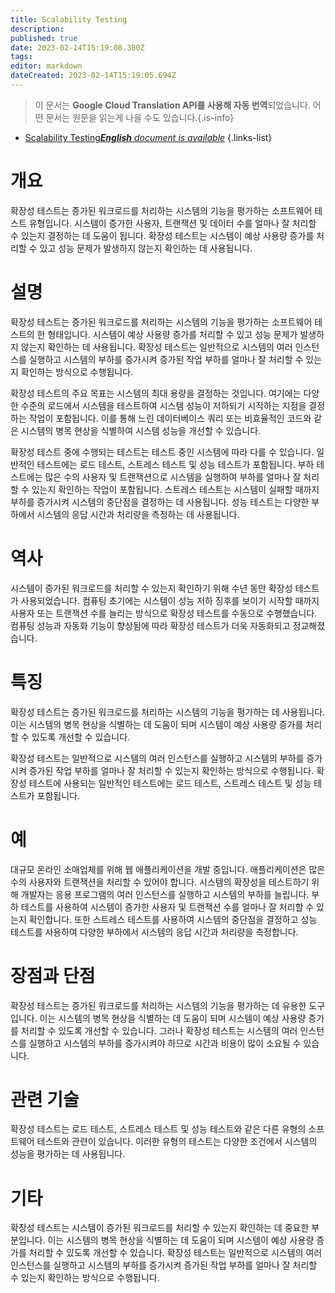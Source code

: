 ```yaml
---
title: Scalability Testing
description: 
published: true
date: 2023-02-14T15:19:08.380Z
tags: 
editor: markdown
dateCreated: 2023-02-14T15:19:05.694Z
---
```


> 이 문서는 **Google Cloud Translation API를 사용해 자동 번역**되었습니다.
어떤 문서는 원문을 읽는게 나을 수도 있습니다.{.is-info}



- [Scalability Testing***English** document is available*](/en/Knowledge-base/Dictionary/scalability-testing)
{.links-list}


# 개요
확장성 테스트는 증가된 워크로드를 처리하는 시스템의 기능을 평가하는 소프트웨어 테스트 유형입니다. 시스템이 증가한 사용자, 트랜잭션 및 데이터 수를 얼마나 잘 처리할 수 있는지 결정하는 데 도움이 됩니다. 확장성 테스트는 시스템이 예상 사용량 증가를 처리할 수 있고 성능 문제가 발생하지 않는지 확인하는 데 사용됩니다.

# 설명
확장성 테스트는 증가된 워크로드를 처리하는 시스템의 기능을 평가하는 소프트웨어 테스트의 한 형태입니다. 시스템이 예상 사용량 증가를 처리할 수 있고 성능 문제가 발생하지 않는지 확인하는 데 사용됩니다. 확장성 테스트는 일반적으로 시스템의 여러 인스턴스를 실행하고 시스템의 부하를 증가시켜 증가된 작업 부하를 얼마나 잘 처리할 수 있는지 확인하는 방식으로 수행됩니다.

확장성 테스트의 주요 목표는 시스템의 최대 용량을 결정하는 것입니다. 여기에는 다양한 수준의 로드에서 시스템을 테스트하여 시스템 성능이 저하되기 시작하는 지점을 결정하는 작업이 포함됩니다. 이를 통해 느린 데이터베이스 쿼리 또는 비효율적인 코드와 같은 시스템의 병목 현상을 식별하여 시스템 성능을 개선할 수 있습니다.

확장성 테스트 중에 수행되는 테스트는 테스트 중인 시스템에 따라 다를 수 있습니다. 일반적인 테스트에는 로드 테스트, 스트레스 테스트 및 성능 테스트가 포함됩니다. 부하 테스트에는 많은 수의 사용자 및 트랜잭션으로 시스템을 실행하여 부하를 얼마나 잘 처리할 수 있는지 확인하는 작업이 포함됩니다. 스트레스 테스트는 시스템이 실패할 때까지 부하를 증가시켜 시스템의 중단점을 결정하는 데 사용됩니다. 성능 테스트는 다양한 부하에서 시스템의 응답 시간과 처리량을 측정하는 데 사용됩니다.

# 역사
시스템이 증가된 워크로드를 처리할 수 있는지 확인하기 위해 수년 동안 확장성 테스트가 사용되었습니다. 컴퓨팅 초기에는 시스템이 성능 저하 징후를 보이기 시작할 때까지 사용자 또는 트랜잭션 수를 늘리는 방식으로 확장성 테스트를 수동으로 수행했습니다. 컴퓨팅 성능과 자동화 기능이 향상됨에 따라 확장성 테스트가 더욱 자동화되고 정교해졌습니다.

# 특징
확장성 테스트는 증가된 워크로드를 처리하는 시스템의 기능을 평가하는 데 사용됩니다. 이는 시스템의 병목 현상을 식별하는 데 도움이 되며 시스템이 예상 사용량 증가를 처리할 수 있도록 개선할 수 있습니다.

확장성 테스트는 일반적으로 시스템의 여러 인스턴스를 실행하고 시스템의 부하를 증가시켜 증가된 작업 부하를 얼마나 잘 처리할 수 있는지 확인하는 방식으로 수행됩니다. 확장성 테스트에 사용되는 일반적인 테스트에는 로드 테스트, 스트레스 테스트 및 성능 테스트가 포함됩니다.

# 예
대규모 온라인 소매업체를 위해 웹 애플리케이션을 개발 중입니다. 애플리케이션은 많은 수의 사용자와 트랜잭션을 처리할 수 있어야 합니다. 시스템의 확장성을 테스트하기 위해 개발자는 응용 프로그램의 여러 인스턴스를 실행하고 시스템의 부하를 늘립니다. 부하 테스트를 사용하여 시스템이 증가한 사용자 및 트랜잭션 수를 얼마나 잘 처리할 수 있는지 확인합니다. 또한 스트레스 테스트를 사용하여 시스템의 중단점을 결정하고 성능 테스트를 사용하여 다양한 부하에서 시스템의 응답 시간과 처리량을 측정합니다.

# 장점과 단점
확장성 테스트는 증가된 워크로드를 처리하는 시스템의 기능을 평가하는 데 유용한 도구입니다. 이는 시스템의 병목 현상을 식별하는 데 도움이 되며 시스템이 예상 사용량 증가를 처리할 수 있도록 개선할 수 있습니다. 그러나 확장성 테스트는 시스템의 여러 인스턴스를 실행하고 시스템의 부하를 증가시켜야 하므로 시간과 비용이 많이 소요될 수 있습니다.

# 관련 기술
확장성 테스트는 로드 테스트, 스트레스 테스트 및 성능 테스트와 같은 다른 유형의 소프트웨어 테스트와 관련이 있습니다. 이러한 유형의 테스트는 다양한 조건에서 시스템의 성능을 평가하는 데 사용됩니다.

# 기타
확장성 테스트는 시스템이 증가된 워크로드를 처리할 수 있는지 확인하는 데 중요한 부분입니다. 이는 시스템의 병목 현상을 식별하는 데 도움이 되며 시스템이 예상 사용량 증가를 처리할 수 있도록 개선할 수 있습니다. 확장성 테스트는 일반적으로 시스템의 여러 인스턴스를 실행하고 시스템의 부하를 증가시켜 증가된 작업 부하를 얼마나 잘 처리할 수 있는지 확인하는 방식으로 수행됩니다.